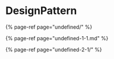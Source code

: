 # DesignPattern

{% page-ref page="undefined/" %}

{% page-ref page="undefined-1-1.md" %}

{% page-ref page="undefined-2-1/" %}

